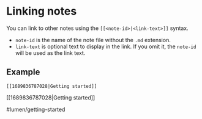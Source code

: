 # Linking notes

You can link to other notes using the `[[<note-id>|<link-text>]]` syntax.

- `note-id` is the name of the note file without the `.md` extension.
- `link-text` is optional text to display in the link. If you omit it, the `note-id` will be used as the link text.


## Example

```
[[1689836787028|Getting started]]
```

[[1689836787028|Getting started]]

#lumen/getting-started